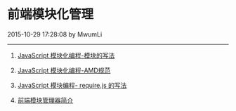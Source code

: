 # 前端模块化管理

2015-10-29 17:28:08 by MwumLi

---

1. [JavaScript 模块化编程-模块的写法](http://www.ruanyifeng.com/blog/2012/10/javascript_module.html)  

2. [JavaScript 模块化编程-AMD规范](http://www.ruanyifeng.com/blog/2012/10/asynchronous_module_definition.html)  

3. [JavaScript 模块编程- require.js 的写法](http://www.ruanyifeng.com/blog/2012/10/asynchronous_module_definition.html)  

4. [前端模块管理器简介](http://www.ruanyifeng.com/blog/2014/09/package-management.html)  


